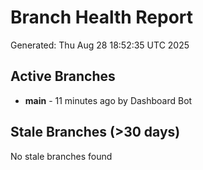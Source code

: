 # Branch Health Report
Generated: Thu Aug 28 18:52:35 UTC 2025

## Active Branches
- **main** - 11 minutes ago by Dashboard Bot

## Stale Branches (>30 days)
No stale branches found
